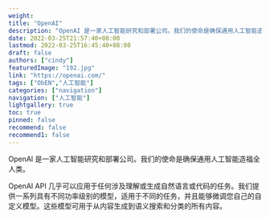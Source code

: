 ```yaml
---
weight: 
title: "OpenAI"
description: "OpenAI 是一家人工智能研究和部署公司。我们的使命是确保通用人工智能造福全人类"
date: 2022-03-25T21:57:40+08:00
lastmod: 2022-03-25T16:45:40+08:00
draft: false
authors: ["cindy"]
featuredImage: "192.jpg"
link: "https://openai.com/"
tags: ["ObEN","人工智能"]
categories: ["navigation"]
navigation: ["人工智能"]
lightgallery: true
toc: true
pinned: false
recommend: false
recommend1: false
---
```

OpenAI 是一家人工智能研究和部署公司。我们的使命是确保通用人工智能造福全人类。

OpenAI API 几乎可以应用于任何涉及理解或生成自然语言或代码的任务。我们提供一系列具有不同功率级别的模型，适用于不同的任务，并且能够微调您自己的自定义模型。这些模型可用于从内容生成到语义搜索和分类的所有内容。